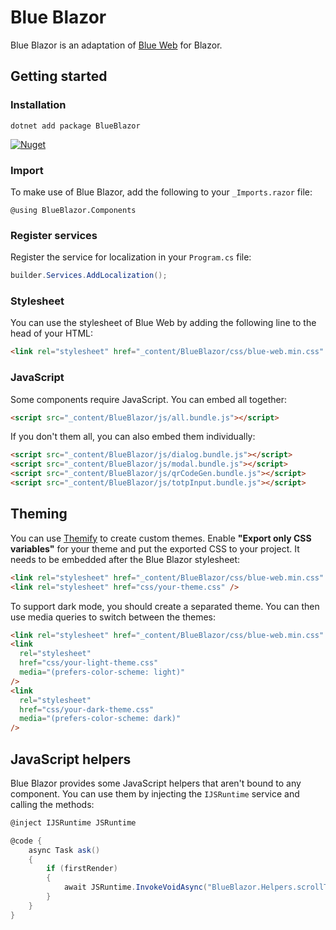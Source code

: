 # Blue Blazor

Blue Blazor is an adaptation of [Blue Web](https://bruegmann.github.io/blue-web) for Blazor.

## Getting started

### Installation

```
dotnet add package BlueBlazor
```

[![Nuget](https://img.shields.io/nuget/v/BlueBlazor)](https://www.nuget.org/packages/BlueBlazor/)

### Import

To make use of Blue Blazor, add the following to your `_Imports.razor` file:

```razor
@using BlueBlazor.Components
```

### Register services

Register the service for localization in your `Program.cs` file:

```csharp
builder.Services.AddLocalization();
```

### Stylesheet

You can use the stylesheet of Blue Web by adding the following line to the head of your HTML:

```html
<link rel="stylesheet" href="_content/BlueBlazor/css/blue-web.min.css" />
```

### JavaScript

Some components require JavaScript. You can embed all together:

```html
<script src="_content/BlueBlazor/js/all.bundle.js"></script>
```

If you don't them all, you can also embed them individually:

```html
<script src="_content/BlueBlazor/js/dialog.bundle.js"></script>
<script src="_content/BlueBlazor/js/modal.bundle.js"></script>
<script src="_content/BlueBlazor/js/qrCodeGen.bundle.js"></script>
<script src="_content/BlueBlazor/js/totpInput.bundle.js"></script>
```

## Theming

You can use [Themify](https://github.com/bruegmann/themify) to create custom themes. Enable **"Export only CSS variables"** for your theme and put the exported CSS to your project.
It needs to be embedded after the Blue Blazor stylesheet:

```html
<link rel="stylesheet" href="_content/BlueBlazor/css/blue-web.min.css" />
<link rel="stylesheet" href="css/your-theme.css" />
```

To support dark mode, you should create a separated theme. You can then use media queries to switch between the themes:

```html
<link rel="stylesheet" href="_content/BlueBlazor/css/blue-web.min.css" />
<link
  rel="stylesheet"
  href="css/your-light-theme.css"
  media="(prefers-color-scheme: light)"
/>
<link
  rel="stylesheet"
  href="css/your-dark-theme.css"
  media="(prefers-color-scheme: dark)"
/>
```

## JavaScript helpers

Blue Blazor provides some JavaScript helpers that aren't bound to any component. You can use them by injecting the `IJSRuntime` service and calling the methods:

```csharp
@inject IJSRuntime JSRuntime

@code {
	async Task ask()
	{
		if (firstRender)
		{
			await JSRuntime.InvokeVoidAsync("BlueBlazor.Helpers.scrollToTop");
		}
	}
}
```

